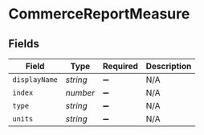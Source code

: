 # CommerceReportMeasure


## Fields

| Field              | Type               | Required           | Description        |
| ------------------ | ------------------ | ------------------ | ------------------ |
| `displayName`      | *string*           | :heavy_minus_sign: | N/A                |
| `index`            | *number*           | :heavy_minus_sign: | N/A                |
| `type`             | *string*           | :heavy_minus_sign: | N/A                |
| `units`            | *string*           | :heavy_minus_sign: | N/A                |